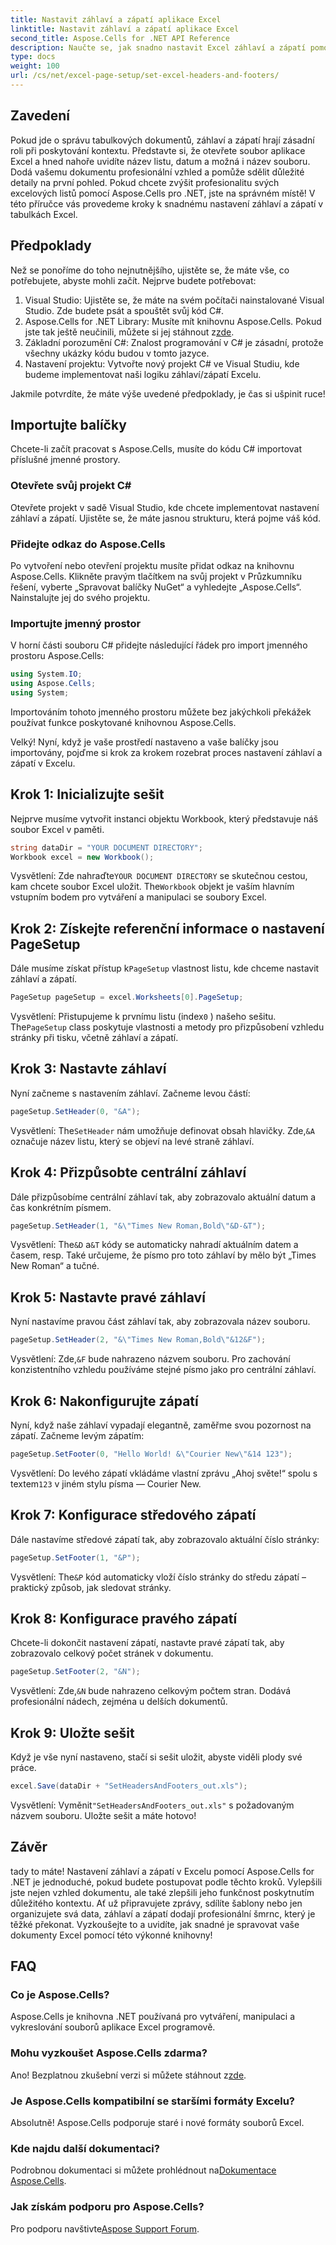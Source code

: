 ```yaml
---
title: Nastavit záhlaví a zápatí aplikace Excel
linktitle: Nastavit záhlaví a zápatí aplikace Excel
second_title: Aspose.Cells for .NET API Reference
description: Naučte se, jak snadno nastavit Excel záhlaví a zápatí pomocí Aspose.Cells pro .NET s naším podrobným průvodcem. Ideální pro profesionální dokumenty.
type: docs
weight: 100
url: /cs/net/excel-page-setup/set-excel-headers-and-footers/
---
```

## Zavedení

Pokud jde o správu tabulkových dokumentů, záhlaví a zápatí hrají zásadní roli při poskytování kontextu. Představte si, že otevřete soubor aplikace Excel a hned nahoře uvidíte název listu, datum a možná i název souboru. Dodá vašemu dokumentu profesionální vzhled a pomůže sdělit důležité detaily na první pohled. Pokud chcete zvýšit profesionalitu svých excelových listů pomocí Aspose.Cells pro .NET, jste na správném místě! V této příručce vás provedeme kroky k snadnému nastavení záhlaví a zápatí v tabulkách Excel. 

## Předpoklady

Než se ponoříme do toho nejnutnějšího, ujistěte se, že máte vše, co potřebujete, abyste mohli začít. Nejprve budete potřebovat:

1. Visual Studio: Ujistěte se, že máte na svém počítači nainstalované Visual Studio. Zde budete psát a spouštět svůj kód C#.
2.  Aspose.Cells for .NET Library: Musíte mít knihovnu Aspose.Cells. Pokud jste tak ještě neučinili, můžete si jej stáhnout z[zde](https://releases.aspose.com/cells/net/).
3. Základní porozumění C#: Znalost programování v C# je zásadní, protože všechny ukázky kódu budou v tomto jazyce.
4. Nastavení projektu: Vytvořte nový projekt C# ve Visual Studiu, kde budeme implementovat naši logiku záhlaví/zápatí Excelu.

Jakmile potvrdíte, že máte výše uvedené předpoklady, je čas si ušpinit ruce!

## Importujte balíčky

Chcete-li začít pracovat s Aspose.Cells, musíte do kódu C# importovat příslušné jmenné prostory.

### Otevřete svůj projekt C#

Otevřete projekt v sadě Visual Studio, kde chcete implementovat nastavení záhlaví a zápatí. Ujistěte se, že máte jasnou strukturu, která pojme váš kód.

### Přidejte odkaz do Aspose.Cells

Po vytvoření nebo otevření projektu musíte přidat odkaz na knihovnu Aspose.Cells. Klikněte pravým tlačítkem na svůj projekt v Průzkumníku řešení, vyberte „Spravovat balíčky NuGet“ a vyhledejte „Aspose.Cells“. Nainstalujte jej do svého projektu.

### Importujte jmenný prostor

V horní části souboru C# přidejte následující řádek pro import jmenného prostoru Aspose.Cells:

```csharp
using System.IO;
using Aspose.Cells;
using System;
```

Importováním tohoto jmenného prostoru můžete bez jakýchkoli překážek používat funkce poskytované knihovnou Aspose.Cells.

Velký! Nyní, když je vaše prostředí nastaveno a vaše balíčky jsou importovány, pojďme si krok za krokem rozebrat proces nastavení záhlaví a zápatí v Excelu.

## Krok 1: Inicializujte sešit

Nejprve musíme vytvořit instanci objektu Workbook, který představuje náš soubor Excel v paměti.

```csharp
string dataDir = "YOUR DOCUMENT DIRECTORY";
Workbook excel = new Workbook();
```

 Vysvětlení: Zde nahraďte`YOUR DOCUMENT DIRECTORY` se skutečnou cestou, kam chcete soubor Excel uložit. The`Workbook` objekt je vaším hlavním vstupním bodem pro vytváření a manipulaci se soubory Excel.

## Krok 2: Získejte referenční informace o nastavení PageSetup

 Dále musíme získat přístup k`PageSetup` vlastnost listu, kde chceme nastavit záhlaví a zápatí.

```csharp
PageSetup pageSetup = excel.Worksheets[0].PageSetup;
```

 Vysvětlení: Přistupujeme k prvnímu listu (index`0` ) našeho sešitu. The`PageSetup` class poskytuje vlastnosti a metody pro přizpůsobení vzhledu stránky při tisku, včetně záhlaví a zápatí.

## Krok 3: Nastavte záhlaví

Nyní začneme s nastavením záhlaví. Začneme levou částí:

```csharp
pageSetup.SetHeader(0, "&A");
```

 Vysvětlení: The`SetHeader` nám umožňuje definovat obsah hlavičky. Zde,`&A` označuje název listu, který se objeví na levé straně záhlaví.

## Krok 4: Přizpůsobte centrální záhlaví

Dále přizpůsobíme centrální záhlaví tak, aby zobrazovalo aktuální datum a čas konkrétním písmem.

```csharp
pageSetup.SetHeader(1, "&\"Times New Roman,Bold\"&D-&T");
```

 Vysvětlení: The`&D` a`&T` kódy se automaticky nahradí aktuálním datem a časem, resp. Také určujeme, že písmo pro toto záhlaví by mělo být „Times New Roman“ a tučné.

## Krok 5: Nastavte pravé záhlaví

Nyní nastavíme pravou část záhlaví tak, aby zobrazovala název souboru.

```csharp
pageSetup.SetHeader(2, "&\"Times New Roman,Bold\"&12&F");
```

 Vysvětlení: Zde,`&F` bude nahrazeno názvem souboru. Pro zachování konzistentního vzhledu používáme stejné písmo jako pro centrální záhlaví.

## Krok 6: Nakonfigurujte zápatí

Nyní, když naše záhlaví vypadají elegantně, zaměřme svou pozornost na zápatí. Začneme levým zápatím:

```csharp
pageSetup.SetFooter(0, "Hello World! &\"Courier New\"&14 123");
```

Vysvětlení: Do levého zápatí vkládáme vlastní zprávu „Ahoj světe!“ spolu s textem`123` v jiném stylu písma — Courier New.

## Krok 7: Konfigurace středového zápatí

Dále nastavíme středové zápatí tak, aby zobrazovalo aktuální číslo stránky:

```csharp
pageSetup.SetFooter(1, "&P");
```

 Vysvětlení: The`&P` kód automaticky vloží číslo stránky do středu zápatí – praktický způsob, jak sledovat stránky.

## Krok 8: Konfigurace pravého zápatí

Chcete-li dokončit nastavení zápatí, nastavte pravé zápatí tak, aby zobrazovalo celkový počet stránek v dokumentu.

```csharp
pageSetup.SetFooter(2, "&N");
```

 Vysvětlení: Zde,`&N` bude nahrazeno celkovým počtem stran. Dodává profesionální nádech, zejména u delších dokumentů.

## Krok 9: Uložte sešit

Když je vše nyní nastaveno, stačí si sešit uložit, abyste viděli plody své práce.

```csharp
excel.Save(dataDir + "SetHeadersAndFooters_out.xls");
```

 Vysvětlení: Vyměnit`"SetHeadersAndFooters_out.xls"` s požadovaným názvem souboru. Uložte sešit a máte hotovo!

## Závěr

tady to máte! Nastavení záhlaví a zápatí v Excelu pomocí Aspose.Cells for .NET je jednoduché, pokud budete postupovat podle těchto kroků. Vylepšili jste nejen vzhled dokumentu, ale také zlepšili jeho funkčnost poskytnutím důležitého kontextu. Ať už připravujete zprávy, sdílíte šablony nebo jen organizujete svá data, záhlaví a zápatí dodají profesionální šmrnc, který je těžké překonat. Vyzkoušejte to a uvidíte, jak snadné je spravovat vaše dokumenty Excel pomocí této výkonné knihovny!

## FAQ

### Co je Aspose.Cells?
Aspose.Cells je knihovna .NET používaná pro vytváření, manipulaci a vykreslování souborů aplikace Excel programově.

### Mohu vyzkoušet Aspose.Cells zdarma?
 Ano! Bezplatnou zkušební verzi si můžete stáhnout z[zde](https://releases.aspose.com/).

### Je Aspose.Cells kompatibilní se staršími formáty Excelu?
Absolutně! Aspose.Cells podporuje staré i nové formáty souborů Excel.

### Kde najdu další dokumentaci?
 Podrobnou dokumentaci si můžete prohlédnout na[Dokumentace Aspose.Cells](https://reference.aspose.com/cells/net/).

### Jak získám podporu pro Aspose.Cells?
 Pro podporu navštivte[Aspose Support Forum](https://forum.aspose.com/c/cells/9).